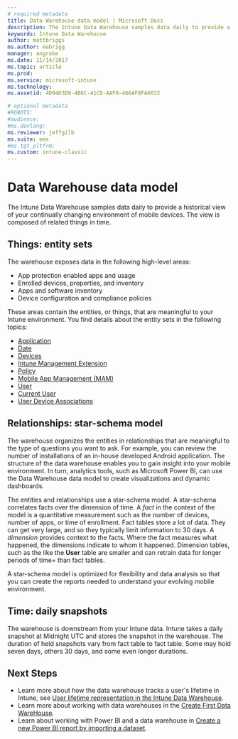 ```yaml
---
# required metadata
title: Data Warehouse data model | Microsoft Docs 
description: The Intune Data Warehouse samples data daily to provide a historical view of your continually changing mobile environment.
keywords: Intune Data Warehouse
author: mattbriggs
ms.author: mabrigg
manager: angrobe
ms.date: 11/14/2017
ms.topic: article
ms.prod:
ms.service: microsoft-intune
ms.technology:
ms.assetid: 4D04D3D9-4B6C-41CD-AAF8-466AF8FA6032

# optional metadata
#ROBOTS:
#audience:
#ms.devlang:
ms.reviewer: jeffgilb
ms.suite: ems
#ms.tgt_pltfrm:
ms.custom: intune-classic
---
```


# Data Warehouse data model

The Intune Data Warehouse samples data daily to provide a historical view of your continually changing environment of mobile devices. The view is composed of related things in time.

## Things: entity sets

The warehouse exposes data in the following high-level areas:

  -  App protection enabled apps and usage
  -  Enrolled devices, properties, and inventory
  -  Apps and software inventory
  -  Device configuration and compliance policies

These areas contain the entities, or things, that are meaningful to your Intune environment. You find details about the entity sets in the following topics:

  -  [Application](reports-ref-application.md)
  -  [Date](reports-ref-date.md)
  -  [Devices](reports-ref-devices.md)
  -  [Intune Management Extension](reports-ref-intunemanagementextension.md)
  -  [Policy](reports-ref-policy.md)
  -  [Mobile App Management (MAM)](reports-ref-mobile-app-management.md)
  -  [User](reports-ref-user.md)
  -  [Current User](reports-ref-current-user.md)
  -  [User Device Associations](reports-ref-user-device.md)

## Relationships: star-schema model

The warehouse organizes the entities in relationships that are meaningful to the type of questions you want to ask. For example, you can review the number of installations of an in-house developed Android application. The structure of the data warehouse enables you to gain insight into your mobile environment. In turn, analytics tools, such as Microsoft Power BI, can use the Data Warehouse data model to create visualizations and dynamic dashboards.

The entities and relationships use a star-schema model. A star-schema correlates facts over the dimension of time. A *fact* in the context of the model is a quantitative measurement such as the number of devices, number of apps, or time of enrollment. Fact tables store a lot of data. They can get very large, and so they typically limit information to 30 days. A *dimension* provides context to the facts. Where the fact measures what happened, the dimensions indicate to whom it happened. Dimension tables, such as the like the **User** table are smaller and can retrain data for longer periods of time= than fact tables. 

A star-schema model is optimized for flexibility and data analysis so that you can create the reports needed to understand your evolving mobile environment.

## Time: daily snapshots

The warehouse is downstream from your Intune data. Intune takes a daily snapshot at Midnight UTC and stores the snapshot in the warehouse. The duration of held snapshots vary from fact table to fact table. Some may hold seven days, others 30 days, and some even longer durations.

## Next Steps

 - Learn more about how the data warehouse tracks a user's lifetime in Intune, see [User lifetime representation in the Intune Data Warehouse](reports-ref-user-timeline.md).
  - Learn more about working with data warehouses in the [Create First Data WareHouse](https://www.codeproject.com/Articles/652108/Create-First-Data-WareHouse).
 - Learn about working with Power BI and a data warehouse in [Create a new Power BI report by importing a dataset](https://powerbi.microsoft.com/documentation/powerbi-service-create-a-new-report/). 
